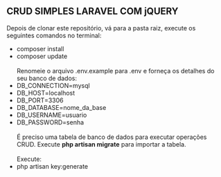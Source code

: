 ## CRUD SIMPLES LARAVEL COM jQUERY

Depois de clonar este repositório, vá para a pasta raiz, execute os seguintes comandos no terminal:

- composer install
- composer update </br></br>
Renomeie o arquivo .env.example para .env e forneça os detalhes do seu banco de dados:
- DB_CONNECTION=mysql
- DB_HOST=localhost
- DB_PORT=3306
- DB_DATABASE=nome_da_base
- DB_USERNAME=usuario
- DB_PASSWORD=senha</br></br>
É preciso uma tabela de banco de dados para executar operações CRUD. Execute <b>php artisan migrate</b> para importar a tabela.</br></br>
Execute:
- php artisan key:generate
